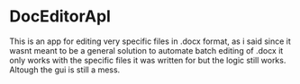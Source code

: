 # DocEditorApl
This is an app for editing very specific files in .docx format, as i said since it wasnt meant to be a general solution to automate batch editing of .docx it only works with the specific files it was written for but the logic still works. Altough the gui is still a mess.
